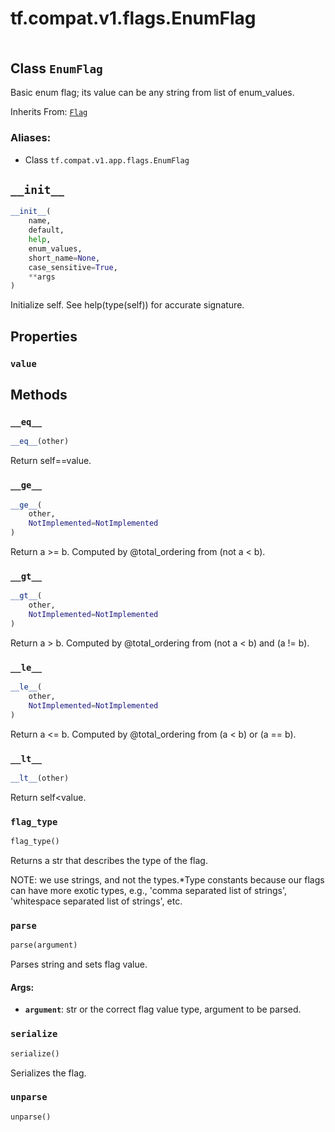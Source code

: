 <div itemscope itemtype="http://developers.google.com/ReferenceObject">
<meta itemprop="name" content="tf.compat.v1.flags.EnumFlag" />
<meta itemprop="path" content="Stable" />
<meta itemprop="property" content="value"/>
<meta itemprop="property" content="__eq__"/>
<meta itemprop="property" content="__ge__"/>
<meta itemprop="property" content="__gt__"/>
<meta itemprop="property" content="__init__"/>
<meta itemprop="property" content="__le__"/>
<meta itemprop="property" content="__lt__"/>
<meta itemprop="property" content="flag_type"/>
<meta itemprop="property" content="parse"/>
<meta itemprop="property" content="serialize"/>
<meta itemprop="property" content="unparse"/>
</div>

# tf.compat.v1.flags.EnumFlag

<!-- Insert buttons -->

<table class="tfo-notebook-buttons tfo-api" align="left">
</table>



## Class `EnumFlag`

<!-- Start diff -->
Basic enum flag; its value can be any string from list of enum_values.

Inherits From: [`Flag`](../../../../tf/compat/v1/flags/Flag.md)

### Aliases:

* Class `tf.compat.v1.app.flags.EnumFlag`


<!-- Placeholder for "Used in" -->


<h2 id="__init__"><code>__init__</code></h2>

``` python
__init__(
    name,
    default,
    help,
    enum_values,
    short_name=None,
    case_sensitive=True,
    **args
)
```

Initialize self.  See help(type(self)) for accurate signature.




## Properties

<h3 id="value"><code>value</code></h3>






## Methods

<h3 id="__eq__"><code>__eq__</code></h3>

``` python
__eq__(other)
```

Return self==value.


<h3 id="__ge__"><code>__ge__</code></h3>

``` python
__ge__(
    other,
    NotImplemented=NotImplemented
)
```

Return a >= b.  Computed by @total_ordering from (not a < b).


<h3 id="__gt__"><code>__gt__</code></h3>

``` python
__gt__(
    other,
    NotImplemented=NotImplemented
)
```

Return a > b.  Computed by @total_ordering from (not a < b) and (a != b).


<h3 id="__le__"><code>__le__</code></h3>

``` python
__le__(
    other,
    NotImplemented=NotImplemented
)
```

Return a <= b.  Computed by @total_ordering from (a < b) or (a == b).


<h3 id="__lt__"><code>__lt__</code></h3>

``` python
__lt__(other)
```

Return self<value.


<h3 id="flag_type"><code>flag_type</code></h3>

``` python
flag_type()
```

Returns a str that describes the type of the flag.

NOTE: we use strings, and not the types.*Type constants because
our flags can have more exotic types, e.g., 'comma separated list
of strings', 'whitespace separated list of strings', etc.

<h3 id="parse"><code>parse</code></h3>

``` python
parse(argument)
```

Parses string and sets flag value.


#### Args:


* <b>`argument`</b>: str or the correct flag value type, argument to be parsed.

<h3 id="serialize"><code>serialize</code></h3>

``` python
serialize()
```

Serializes the flag.


<h3 id="unparse"><code>unparse</code></h3>

``` python
unparse()
```






